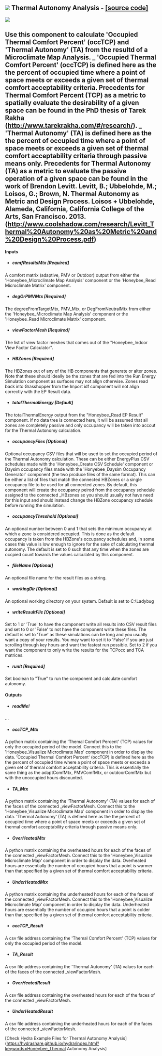 ## ![](../../images/icons/Thermal_Autonomy_Analysis.png) Thermal Autonomy Analysis - [[source code]](https://github.com/mostaphaRoudsari/honeybee/tree/master/src/Honeybee_Thermal%20Autonomy%20Analysis.py)

![](../../images/components/Thermal_Autonomy_Analysis.png)

Use this component to calculate 'Occupied Thermal Comfort Percent' (occTCP) and 'Thermal Autonomy' (TA) from the resultd of a Microclimate Map Analysis. _ 'Occupied Thermal Comfort Percent' (occTCP) is defined here as the the percent of occupied time where a point of space meets or exceeds a given set of thermal comfort acceptability criteria. Precedents for Thermal Comfort Percent (TCP) as a metric to spatially evaluate the desirability of a given space can be found in the PhD thesis of Tarek Rakha (http://www.tarekrakha.com/#/research/). _ 'Thermal Autonomy' (TA) is defined here as the the percent of occupied time where a point of space meets or exceeds a given set of thermal comfort acceptability criteria through passive means only. Precedents for Thermal Autonomy (TA) as a metric to evaluate the passive operation of a given space can be found in the work of Brendon Levitt. Levitt, B.; Ubbelohde, M.; Loisos, G.; Brown, N.  Thermal Autonomy as Metric and Design Process. Loisos + Ubbelohde, Alameda, California, California College of the Arts, San Francisco. 2013. (http://www.coolshadow.com/research/Levitt_Thermal%20Autonomy%20as%20Metric%20and%20Design%20Process.pdf) - 

#### Inputs
* ##### comfResultsMtx [Required]
A comfort matrix (adaptive, PMV or Outdoor) output from either the 'Honeybee_Microclimate Map Analysis' component or the 'Honeybee_Read Microclimate Matrix' component.
* ##### degOrPMVMtx [Required]
The degreeFromTargetMtx, PMV_Mtx, or DegFromNeutralMtx from either the 'Honeybee_Microclimate Map Analysis' component or the 'Honeybee_Read Microclimate Matrix' component.
* ##### viewFactorMesh [Required]
The list of view factor meshes that comes out of the  "Honeybee_Indoor View Factor Calculator".
* ##### HBZones [Required]
The HBZones out of any of the HB components that generate or alter zones.  Note that these should ideally be the zones that are fed into the Run Energy Simulation component as surfaces may not align otherwise.  Zones read back into Grasshopper from the Import idf component will not align correctly with the EP Result data.
* ##### totalThermalEnergy [Default]
The totalThermalEnergy output from the "Honeybee_Read EP Result" component.  If no data tree is connected here, it will be assumed that all zones are completely passive and only occupancy will be taken into accout for the Thermal Autonomy calculation.
* ##### occupancyFiles [Optional]
Optional occupancy CSV files that will be used to set the occupied period of the Thermal Autonomy calculation.  These can be either EnergyPlus CSV schedules made with the 'Honeybee_Create CSV Schedule' component or Daysim occupancy files made with the 'Honyebee_Daysim Occupancy Generator' component (the two produce files of the same format).  This can be either a list of files that match the connected HBZones or a single occupancy file to be used for all connected zones.  By default, this component will create the occupancy peirod from the occupancy schedule assigned to the connected _HBzones so you should usually not have need for this input and should instead change the HBZone occupancy schedule before running the simulation.
* ##### occupancyThreshold [Optional]
An optional number between 0 and 1 that sets the minimum occupancy at which a zone is considered occupied.  This is done as the default occupancy is taken from the HBZone's occupancy schedules and, in some cases this value is low enough to ignore for the sake of calculating thermal autonomy.  The default is set to 0 such that any time when the zones are occpied count towards the values calculated by this component.
* ##### fileName [Optional]
An optional file name for the result files as a string.
* ##### workingDir [Optional]
An optional working directory on your system. Default is set to C:\Ladybug
* ##### writeResultFile [Optional]
Set to 1 or 'True' to have the component write all results into CSV result files and set to 0 or 'False' to not have the component write these files.  The default is set to 'True' as these simulations can be long and you usually want a copy of your results.  You may want to set it to 'False' if you are just scrolling through key hours and want the fastest run possible.  Set to 2 if you want the component to only write the results for the TCPocc and TCA matrices.
* ##### runIt [Required]
Set boolean to "True" to run the component and calculate comfort autonomy.

#### Outputs
* ##### readMe!
...
* ##### occTCP_Mtx
A python matrix containing the 'Themal Comfort Percent' (TCP) values for only the occupied period of the model.  Connect this to the 'Honeybee_Visualize Microclimate Map' component in order to display the data. 'Occupied Thermal Comfort Percent' (occTCP) is defined here as the the percent of occupied time where a point of space meets or exceeds a given set of thermal comfort acceptability criteria.  This is essentially the same thing as the adaptComfMtx, PMVComfMtx, or outdoorComfMtx but with the unoccupied hours discounted.
* ##### TA_Mtx
A python matrix containing the 'Thermal Autonomy' (TA) values for each of the faces of the connected _viewFactorMesh. Connect this to the 'Honeybee_Visualize Microclimate Map' component in order to display the data. 'Thermal Autonomy' (TA) is defined here as the the percent of occupied time where a point of space meets or exceeds a given set of thermal comfort acceptability criteria through passive means only.
* ##### OverHeatedMtx
A python matrix containing the overheated hours for each of the faces of the connected _viewFactorMesh.  Connect this to the 'Honeybee_Visualize Microclimate Map' component in order to display the data. Overheated hours are essentially the number of occupied hours that a point is warmer than that specified by a given set of thermal comfort acceptability criteria.
* ##### UnderHeatedMtx
A python matrix containing the underheated hours for each of the faces of the connected _viewFactorMesh.  Connect this to the 'Honeybee_Visualize Microclimate Map' component in order to display the data. Underheated hours are essentially the number of occupied hours that a point is colder than that specified by a given set of thermal comfort acceptability criteria.
* ##### occTCP_Result
A csv file address containing the 'Themal Comfort Percent' (TCP) values for only the occupied period of the model.
* ##### TA_Result
A csv file address containing the 'Thermal Autonomy' (TA) values for each of the faces of the connected _viewFactorMesh.
* ##### OverHeatedResult
A csv file address containing the overheated hours for each of the faces of the connected _viewFactorMesh.
* ##### UnderHeatedResult
A csv file address containing the underheated hours for each of the faces of the connected _viewFactorMesh.


[Check Hydra Example Files for Thermal Autonomy Analysis](https://hydrashare.github.io/hydra/index.html?keywords=Honeybee_Thermal Autonomy Analysis)